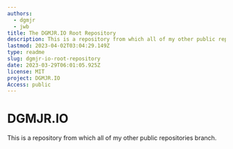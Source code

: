 ```yaml
---
authors:
  - dgmjr
  - jwb
title: The DGMJR.IO Root Repository
description: This is a repository from which all of my other public repositories branch.
lastmod: 2023-04-02T03:04:29.149Z
type: readme
slug: dgmjr-io-root-repository
date: 2023-03-29T06:01:05.925Z
license: MIT
project: DGMJR.IO
Access: public
---
```

# DGMJR.IO

This is a repository from which all of my other public repositories branch.
